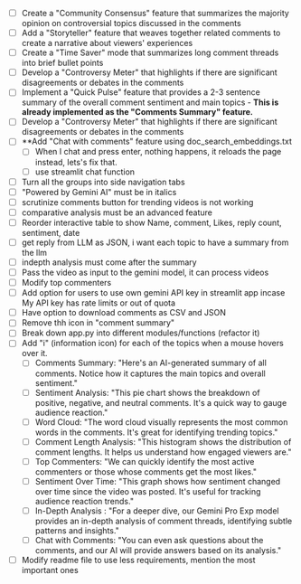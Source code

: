 - [ ] Create a "Community Consensus" feature that summarizes the majority opinion on controversial topics discussed in the comments
- [ ] Add a "Storyteller" feature that weaves together related comments to create a narrative about viewers' experiences
- [ ] Create a "Time Saver" mode that summarizes long comment threads into brief bullet points
- [ ] Develop a "Controversy Meter" that highlights if there are significant disagreements or debates in the comments
- [ ] Implement a "Quick Pulse" feature that provides a 2-3 sentence summary of the overall comment sentiment and main topics - **This is already implemented as the "Comments Summary" feature.**
- [ ] Develop a "Controversy Meter" that highlights if there are significant disagreements or debates in the comments
- [ ] **Add "Chat with comments" feature using doc_search_embeddings.txt
  - [ ] When I chat and press enter, nothing happens, it reloads the page instead, lets's fix that.
  - [ ] use streamlit chat function
- [ ] Turn all the groups into side navigation tabs 
- [ ] "Powered by Gemini AI" must be in italics
- [ ] scrutinize comments button for trending videos is not working
- [ ] comparative analysis must be an advanced feature
- [ ] Reorder interactive table to show Name, comment, Likes, reply count, sentiment, date
- [ ] get reply from LLM as JSON, i want each topic to have a summary from the llm
- [ ] indepth analysis must come after the summary
- [ ] Pass the video as input to the gemini model, it can process videos
- [ ] Modify top commenters
- [ ] Add option for users to use own gemini API key in streamlit app incase My API key has rate limits or out of quota
- [ ] Have option to download comments as CSV and JSON
- [ ] Remove thh icon in "comment summary" 
- [ ] Break down app.py into different modules/functions (refactor it)
- [ ] Add "i" (information icon) for each of the topics when a mouse hovers over it.
  - [ ] Comments Summary: "Here's an AI-generated summary of all comments. Notice how it captures the main topics and overall sentiment."
  - [ ] Sentiment Analysis: "This pie chart shows the breakdown of positive, negative, and neutral comments. It's a quick way to gauge audience reaction."
  - [ ] Word Cloud: "The word cloud visually represents the most common words in the comments. It's great for identifying trending topics."
  - [ ] Comment Length Analysis: "This histogram shows the distribution of comment lengths. It helps us understand how engaged viewers are."
  - [ ] Top Commenters: "We can quickly identify the most active commenters or those whose comments get the most likes."
  - [ ] Sentiment Over Time: "This graph shows how sentiment changed over time since the video was posted. It's useful for tracking audience reaction trends."
  - [ ] In-Depth Analysis : "For a deeper dive, our Gemini Pro Exp model provides an in-depth analysis of comment threads, identifying subtle patterns and insights."
  - [ ] Chat with Comments: "You can even ask questions about the comments, and our AI will provide answers based on its analysis."
- [ ] Modify readme file to use less requirements, mention the most important ones

